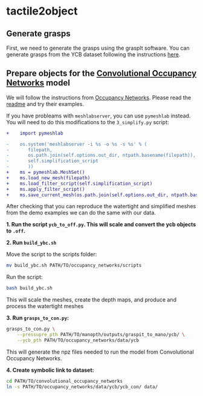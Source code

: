 # tactile2object


## Generate grasps
First, we need to generate the grasps using the graspIt software. You can generate grasps from the YCB dataset following the instructions [here](https://github.com/lucas-ventura/mano_grasp#generate-grasps-from-ybc-dataset).

## Prepare objects for the [Convolutional Occupancy Networks](https://github.com/autonomousvision/convolutional_occupancy_networks) model
We will follow the instructions from [Occupancy Networks](https://github.com/autonomousvision/occupancy_networks). Please read the [readme](https://github.com/autonomousvision/occupancy_networks/tree/master/external/mesh-fusion) and try their examples. 

If you have probleams with `meshlabserver`, you can use `pymeshlab` instead. You will need to do this modifications to the `3_simplify.py` script:
```diff
+    import pymeshlab
```
```diff
-    os.system('meshlabserver -i %s -o %s -s %s' % (
-       filepath,
-       os.path.join(self.options.out_dir, ntpath.basename(filepath)),
-       self.simplification_script
-       ))
+    ms = pymeshlab.MeshSet()
+    ms.load_new_mesh(filepath)
+    ms.load_filter_script(self.simplification_script)
+    ms.apply_filter_script()
+    ms.save_current_mesh(os.path.join(self.options.out_dir, ntpath.basename(filepath)))
```

After checking that you can reproduce the watertight and simplified meshes from the demo examples we can do the same with our data.


**1. Run the script `ycb_to_off.py`. This will scale and convert the ycb objects to `.off`.**

**2. Run ``build_ybc.sh``**

Move the script to the scripts folder:
```bash
mv build_ybc.sh PATH/TO/occupancy_networks/scripts
```

Run the script:
```bash
bash build_ybc.sh
```
This will scale the meshes, create the depth maps, and produce and process the watertight meshes


**3. Run ``grasps_to_con.py``:**
```bash
grasps_to_con.py \
    --pressupre_pth PATH/TO/manopth/outputs/graspit_to_mano/ycb/ \
    --ycb_pth PATH/TO/occupancy_networks/data/ycb
```
This will generate the npz files needed to run the model from Convolutional Occupancy Networks.


**4. Create symbolic link to dataset:**
```bash
cd PATH/TO/convolutional_occupancy_networks
ln -s PATH/TO/occupancy_networks/data/ycb/ycb_con/ data/
```